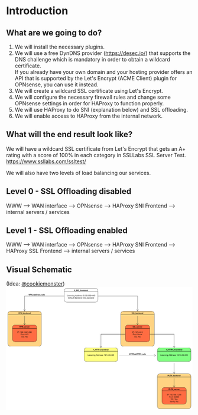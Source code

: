 # Introduction
## What are we going to do?

1. We will install the necessary plugins.
2. We will use a free DynDNS provider (<https://desec.io/>) that supports the DNS challenge which is mandatory in order to obtain a wildcard certificate.   
If you already have your own domain and your hosting provider offers an API that is supported by the Let's Encrypt (ACME Client) plugin for OPNsense, you can use it instead.
3. We will create a wildcard SSL certificate using Let's Encrypt.
4. We will configure the necessary firewall rules and change some OPNsense settings in order for HAProxy to function properly.
5. We will use HAProxy to do SNI (explanation below) and SSL offloading.
6. We will enable access to HAProxy from the internal network.

## What will the end result look like?

We will have a wildcard SSL certificate from Let's Encrypt that gets an A+ rating with a score of 100% in each category in SSLLabs SSL Server Test.
<https://www.ssllabs.com/ssltest/>

We will also have two levels of load balancing our services.

## **Level 0 - SSL Offloading disabled**

WWW --> WAN interface --> OPNsense --> HAProxy SNI Frontend --> internal servers / services

## **Level 1 - SSL Offloading enabled**

WWW --> WAN interface --> OPNsense --> HAProxy SNI Frontend --> HAProxy SSL Frontend --> internal servers / services


## Visual Schematic
(Idea: [@cookiemonster](https://forum.opnsense.org/index.php?topic=23339.msg123295#msg123295))
![P000-001-Schematic](assets/P000-001-Schematic.png)